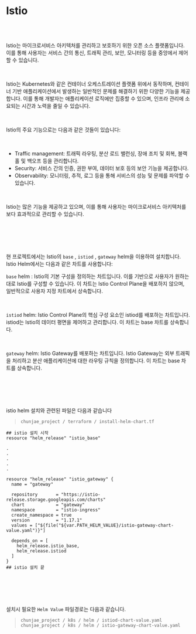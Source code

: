 # Istio 

<br><br>

Istio는 마이크로서비스 아키텍처를 관리하고 보호하기 위한 오픈 소스 플랫폼입니다. 이를 통해 사용자는 서비스 간의 통신, 트래픽 관리, 보안, 모니터링 등을 중앙에서 제어할 수 있습니다.

<br>

Istio는 Kubernetes와 같은 컨테이너 오케스트레이션 플랫폼 위에서 동작하며, 컨테이너 기반 애플리케이션에서 발생하는 일반적인 문제를 해결하기 위한 다양한 기능을 제공합니다. 이를 통해 개발자는 애플리케이션 로직에만 집중할 수 있으며, 인프라 관리에 소요되는 시간과 노력을 줄일 수 있습니다.

<br>

Istio의 주요 기능으로는 다음과 같은 것들이 있습니다:

<br>

- Traffic management: 트래픽 라우팅, 분산 로드 밸런싱, 장애 조치 및 회복, 블랙홀 및 백오프 등을 관리합니다.
- Security: 서비스 간의 인증, 권한 부여, 데이터 보호 등의 보안 기능을 제공합니다.
- Observability: 모니터링, 추적, 로그 등을 통해 서비스의 성능 및 문제를 파악할 수 있습니다.

<br>

Istio는 많은 기능을 제공하고 있으며, 이를 통해 사용자는 마이크로서비스 아키텍처를 보다 효과적으로 관리할 수 있습니다.

<br><br><br><br>



현 프로젝트에서는 Istio의 `base` , `istiod` , `gateway` helm을 이용하여 설치합니다. Istio Helm에서는 다음과 같은 차트를 사용합니다:
<br>

`base` helm : Istio의 기본 구성을 정의하는 차트입니다. 이를 기반으로 사용자가 원하는 대로 Istio를 구성할 수 있습니다. 이 차트는 Istio Control Plane을 배포하지 않으며, 일반적으로 사용자 지정 차트에서 상속합니다.

<br>

`istiod` helm: Istio Control Plane의 핵심 구성 요소인 istiod를 배포하는 차트입니다. istiod는 Istio의 데이터 평면을 제어하고 관리합니다. 이 차트는 base 차트를 상속합니다.

<br>

`gateway` helm: Istio Gateway를 배포하는 차트입니다. Istio Gateway는 외부 트래픽을 처리하고 분산 애플리케이션에 대한 라우팅 규칙을 정의합니다. 이 차트는 base 차트를 상속합니다.

<br><br><br><br>

istio helm 설치와 관련된 파일은 다음과 같습니다
> `chunjae_project / terraform / install-helm-chart.tf`


```
## istio 설치 시작
resource "helm_release" "istio_base"

.
.
.
.
.

resource "helm_release" "istio_gateway" {
  name = "gateway"

  repository       = "https://istio-release.storage.googleapis.com/charts"
  chart            = "gateway"
  namespace        = "istio-ingress"
  create_namespace = true
  version          = "1.17.1"
  values = ["${file("${var.PATH_HELM_VALUE}/istio-gateway-chart-value.yaml")}"]

  depends_on = [
    helm_release.istio_base,
    helm_release.istiod
  ]
}
## istio 설치 끝
```

<br><br><br><br>


설치시 필요한 `Helm Value` 파일경로는 다음과 같습니다.
> `chunjae_project / k8s / helm / istiod-chart-value.yaml`     
> `chunjae_project / k8s / helm / istio-gateway-chart-value.yaml`    
















